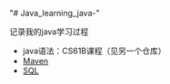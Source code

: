 "# Java_learning_java-" 

记录我的java学习过程

+ java语法：CS61B课程（见另一个仓库）
+ [Maven](./Notes/Maven学习.md)
+ [SQL](./Notes/SQL学习笔记/md)

